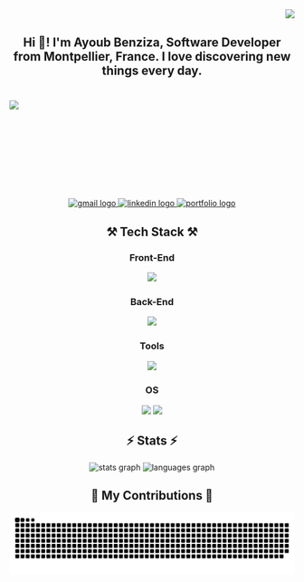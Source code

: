 <img align="right" src="https://visitor-badge.laobi.icu/badge?page_id=AyoubBenziza" />

<br>

<h2 align="center">Hi 👋! I'm Ayoub Benziza, Software Developer from Montpellier, France. I love discovering new things every day.</h2>

###

<br clear="both">

<img style="display: block; margin: 0 auto" height="150" src="https://avatars.githubusercontent.com/u/64789925?v=4"  />

###

<div align="center">
  <a href="mailto:ayoub.cbenziza@gmail.com" target="_blank">
    <img src="https://img.shields.io/static/v1?message=Gmail&logo=gmail&label=&color=D14836&logoColor=white&labelColor=&style=for-the-badge" height="35" alt="gmail logo"  />
  </a>
  <a href="https://www.linkedin.com/in/ayoub-benziza/" target="_blank">
    <img src="https://img.shields.io/static/v1?message=LinkedIn&logo=linkedin&label=&color=0077B5&logoColor=white&labelColor=&style=for-the-badge" height="35" alt="linkedin logo"  />
  </a>
  <a href="https://www.ayoubbenziza.com/" target="_blank">
     <img src="https://img.shields.io/badge/Portfolio-BF5722?style=for-the-badge&logo=GoogleChrome&logoColor=white" target="_blank" height="35" alt="portfolio logo" />
  </a>
</div>

###

<div align="center">
<h2>⚒️ Tech Stack ⚒️</h2>
  <h3>Front-End</h3>
  <img src="https://skillicons.dev/icons?i=react,nextjs,angular,tailwind,bootstrap,html,css,js,ts" />
  <h3>Back-End</h3>
  <img src="https://skillicons.dev/icons?i=php,mysql,python,express,symfony,firebase" />
  <h3>Tools</h3>
  <img src="https://skillicons.dev/icons?i=vscode,docker,git,nodejs,bun,figma" />
  <h3>OS</h3>
  <img src="https://img.shields.io/badge/Windows%20-%230079d5.svg?style=for-the-badge&logo=Windows%2011&logoColor=white">
  <img src="https://skillicons.dev/icons?i=linux" />
</div>

###

<h2 align="center">⚡ Stats ⚡</h2>

<div align="center">
  <img src="https://github-readme-stats.vercel.app/api?username=AyoubBenziza&hide_title=false&hide_rank=false&show_icons=true&include_all_commits=true&count_private=true&disable_animations=false&theme=dark&locale=en&hide_border=false" height="150" alt="stats graph"  />
  <img src="https://github-readme-stats.vercel.app/api/top-langs?username=AyoubBenziza&locale=en&hide_title=false&layout=compact&card_width=320&langs_count=5&theme=dark&hide_border=false" height="150" alt="languages graph"  />
</div>

###

<div align="center">
  <h2>🐍 My Contributions 🐍</h2>
  
  <img src="https://raw.githubusercontent.com/AyoubBenziza/AyoubBenziza/output/snake.svg" alt="Snake animation" />
</div>

###
